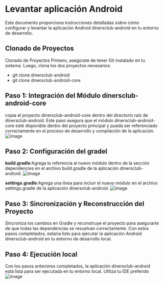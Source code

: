 
# Levantar aplicación  Android 

Este documento proporciona instrucciones detalladas sobre cómo configurar y levantar la aplicación Android dinersclub-android en tu entorno de desarrollo.

## Clonado de Proyectos

Clonado de Proyectos
Primero, asegúrate de tener Git instalado en tu sistema. Luego, clona los dos proyectos necesarios:

- git clone dinersclub-android
- git clone dinersclub-android-core

## Paso 1: Integración del Módulo dinersclub-android-core

copia el proyecto dinersclub-android-core dentro del directorio raíz de dinersclub-android. Este paso asegura que el módulo dinersclub-android-core esté disponible dentro del proyecto principal y pueda ser referenciado correctamente en el proceso de desarrollo y compilación de la aplicación.
![image](https://github.com/DiegoFelipe7/config-service/assets/90659322/ff9e9d9f-2e7b-4237-ba6b-01caf4077aa5)


## Paso 2: Configuración del gradel

**build.gradle**:Agrega la referencia al nuevo módulo dentro de la sección dependencies en el archivo build.gradle de la aplicación dinersclub-android.
![image](https://github.com/DiegoFelipe7/config-service/assets/90659322/ccd6e64b-1ed8-4958-82c1-607a2f34d7e1)


**settings.gradle**:Agrega una línea para incluir el nuevo módulo en el archivo settings.gradle de la aplicación dinersclub-android.
![image](https://github.com/DiegoFelipe7/config-service/assets/90659322/8f802b78-ee50-48f2-8394-9d2d85633355)

## Paso 3: Sincronización y Reconstrucción del Proyecto
Sincroniza los cambios en Gradle y reconstruye el proyecto para asegurarte de que todas las dependencias se resuelvan correctamente.
Con estos pasos completados, estaria listo para ejecutar la aplicación Android dinersclub-android en tu entorno de desarrollo local.

## Paso 4: Ejecución local
Con los pasos anteriores completados, la aplicación dinersclub-android está lista para ser ejecutada en tu entorno local. Utiliza tu IDE preferido
![image](https://github.com/DiegoFelipe7/config-service/assets/90659322/6175414b-afd3-4c92-9c81-0376fa7baa64)
